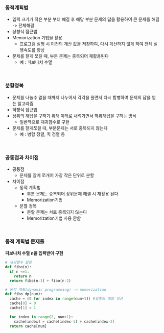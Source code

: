 ### 동적계획법

- 입력 크기가 작은 부분 부터 해결 후 해당 부분 문제의 답을 활용하여 큰 문제를 해결 -> 전체해결
- 상향식 접근법
- Memorization 기법을 활용
  - 프로그램 실행 시 이전의 계산 값을 저장하여, 다시 계산하지 않게 하여 전체 실행속도를 향상
- 문제를 잘게 쪼갤 때, 부분 문제는 중복되어 재활용된다
  - 예 : 피보나치 수열

<br/>

### 분할정복

- 문제를 나눌수 없을 때까지 나누어서 각각을 풀면서 다시 합병하여 문제의 답을 얻는 알고리즘
- 하향식 접근법
- 상위의 해답을 구하기 위해 아래로 내려가면서 하위해답을 구하는 방식
  - 일반적으로 재귀함수로 구현
- 문제를 잘게쪼갤 때, 부분문제는 서로 중복되지 않는다
  - 예 : 병합 정렬, 퀵 정렬 등

<br/>

### 공통점과 차이점

- 공통점
  - 문제를 잘게 쪼개어 가장 작은 단위로 분할
- 차이점
  - 동적 계획법
    - 부분 문제는 중복되어 상위문제 해결 시 재활용 된다
    - Memorization기법
  - 분할 정복
    - 분할 문제는 서로 중복되지 않는다
    - Memorization기법 사용 안함

<br/>

### 동적 계획법 문제들

**피보나치 수열 n을 입력받아 구현**

```python 
# 재귀함수 활용
def fibo(n):
  if n <=1:
    return n
  return fibo(n-1) + fibo(n-2)

# 동적 계획(dynamic programming) -> memorization
def fibo_dp(num):
  cache = [0 for index in range(num+1)] #일종의 배열 생성
  cache[0] = 0
  cache[1] = 1
  
  for index in range(2, num+1):
    cache[index] = cache[index-1] + cache[index-2]
  return cache[num]
```

